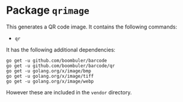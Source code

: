 # Package `qrimage`

This generates a QR code image. It contains the following commands:

* `qr`

It has the following additional dependencies:

    go get -u github.com/boombuler/barcode
    go get -u github.com/boombuler/barcode/qr
    go get -u golang.org/x/image/bmp
    go get -u golang.org/x/image/tiff
    go get -u golang.org/x/image/webp

However these are included in the `vendor` directory.
